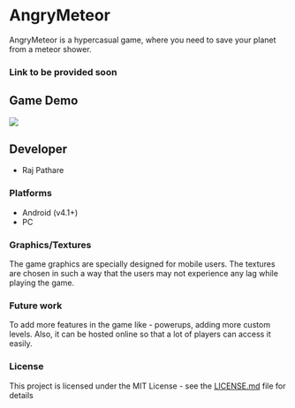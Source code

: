 # AngryMeteor
AngryMeteor is a hypercasual game, where you need to save your planet from a meteor shower.
### Link to be provided soon


## Game Demo
<a href= "https://media.giphy.com/media/2hJIMTQrbkFM9FVJiu/giphy.gif"><img src = "https://media.giphy.com/media/2hJIMTQrbkFM9FVJiu/giphy.gif"></a>



## Developer
- Raj Pathare

### Platforms
- Android (v4.1+)
- PC


### Graphics/Textures
The game graphics are specially designed for mobile users. The textures are chosen in such a way that the users may not experience any lag while playing the game.


### Future work
To add more features in the game like - powerups, adding more custom levels. Also, it can be hosted online so that a lot of players can access it easily.

### License

This project is licensed under the MIT License - see the [LICENSE.md](LICENSE.md) file for details
